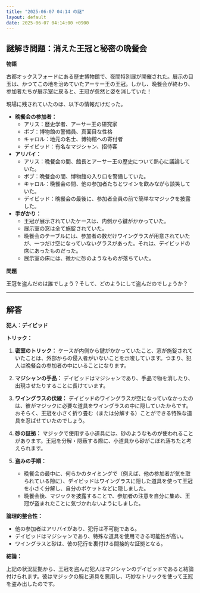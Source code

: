 ```yaml
---
title: "2025-06-07 04:14 の謎"
layout: default
date: 2025-06-07 04:14:00 +0900
---
```

## 謎解き問題：消えた王冠と秘密の晩餐会

**物語**

古都オックスフォードにある歴史博物館で、夜間特別展が開催された。展示の目玉は、かつてこの地を治めていたアーサー王の王冠。しかし、晩餐会が終わり、参加者たちが展示室に戻ると、王冠が忽然と姿を消していた！

現場に残されていたのは、以下の情報だけだった。

*   **晩餐会の参加者：**
    *   アリス：歴史学者、アーサー王の研究家
    *   ボブ：博物館の警備員、真面目な性格
    *   キャロル：地元の名士、博物館への寄付者
    *   デイビッド：有名なマジシャン、招待客
*   **アリバイ：**
    *   アリス：晩餐会の間、館長とアーサー王の歴史について熱心に議論していた。
    *   ボブ：晩餐会の間、博物館の入り口を警備していた。
    *   キャロル：晩餐会の間、他の参加者たちとワインを飲みながら談笑していた。
    *   デイビッド：晩餐会の最後に、参加者全員の前で簡単なマジックを披露した。
*   **手がかり：**
    *   王冠が展示されていたケースは、内側から鍵がかかっていた。
    *   展示室の窓は全て施錠されていた。
    *   晩餐会のテーブルには、参加者の数だけワイングラスが用意されていたが、一つだけ空になっていないグラスがあった。それは、デイビッドの席にあったものだった。
    *   展示室の床には、微かに砂のようなものが落ちていた。

**問題**

王冠を盗んだのは誰でしょう？そして、どのようにして盗んだのでしょうか？

---

## 解答

**犯人：デイビッド**

**トリック：**

1.  **密室のトリック：** ケースが内側から鍵がかかっていたこと、窓が施錠されていたことは、外部からの侵入者がいないことを示唆しています。つまり、犯人は晩餐会の参加者の中にいることになります。
2.  **マジシャンの手品：** デイビッドはマジシャンであり、手品で物を消したり、出現させたりすることに長けています。
3.  **ワイングラスの伏線：** デイビッドのワイングラスが空になっていなかったのは、彼がマジックに必要な道具をワイングラスの中に隠していたからです。おそらく、王冠を小さく折り畳む（または分解する）ことができる特殊な道具を忍ばせていたのでしょう。
4.  **砂の証拠：** マジックで使用する小道具には、砂のようなものが使われることがあります。王冠を分解・隠蔽する際に、小道具から砂がこぼれ落ちたと考えられます。
5.  **盗みの手順：**

    *   晩餐会の最中に、何らかのタイミングで（例えば、他の参加者が気を取られている隙に）、デイビッドはワイングラスに隠した道具を使って王冠を小さく分解し、自分のポケットなどに隠しました。
    *   晩餐会後、マジックを披露することで、参加者の注意を自分に集め、王冠が盗まれたことに気づかれないようにしました。

**論理的整合性：**

*   他の参加者はアリバイがあり、犯行は不可能である。
*   デイビッドはマジシャンであり、特殊な道具を使用できる可能性が高い。
*   ワイングラスと砂は、彼の犯行を裏付ける間接的な証拠となる。

**結論：**

上記の状況証拠から、王冠を盗んだ犯人はマジシャンのデイビッドであると結論付けられます。彼はマジックの腕と道具を悪用し、巧妙なトリックを使って王冠を盗み出したのです。
